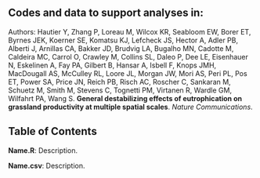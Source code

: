 ## Codes and data to support analyses in:
Authors: Hautier Y, Zhang P, Loreau M, Wilcox KR, Seabloom EW, Borer ET, Byrnes JEK, Koerner SE, Komatsu KJ, Lefcheck JS, Hector A, Adler PB, Alberti J, Arnillas CA, Bakker JD, Brudvig LA, Bugalho MN, Cadotte M, Caldeira MC, Carrol O, Crawley M, Collins SL, Daleo P, Dee LE, Eisenhauer N, Eskelinen A, Fay PA, Gilbert B, Hansar A, Isbell F, Knops JMH, MacDougall AS, McCulley RL, Loore JL, Morgan JW, Mori AS, Peri PL, Pos ET, Power SA, Price JN, Reich PB, Risch AC, Roscher C, Sankaran M, Schuetz M, Smith M, Stevens C, Tognetti PM, Virtanen R, Wardle GM, Wilfahrt PA, Wang S. **General destabilizing effects of eutrophication on grassland productivity at multiple spatial scales**. _Nature Communications_.

## Table of Contents  

**Name.R**: Description.

**Name.csv**: Description.

